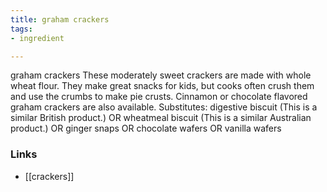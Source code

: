 ```yaml
---
title: graham crackers
tags:
- ingredient

---
```

graham crackers These moderately sweet crackers are made with whole wheat flour. They make great snacks for kids, but cooks often crush them and use the crumbs to make pie crusts. Cinnamon or chocolate flavored graham crackers are also available. Substitutes: digestive biscuit (This is a similar British product.) OR wheatmeal biscuit (This is a similar Australian product.) OR ginger snaps OR chocolate wafers OR vanilla wafers

### Links

* [[crackers]]
